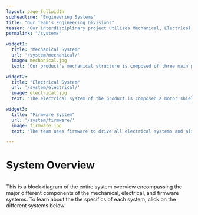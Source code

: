 ```yaml
---
layout: page-fullwidth
subheadline: "Engineering Systems"
title: "Our Team's Engineering Divisions"
teaser: "Our interdisciplinary project utilizes Mechanical, Electrical, and Software/Firmware engineering components. You can learn about each system and how it was designed throughout the project here."
permalink: "/system/"

widget1:
  title: "Mechanical System"
  url: '/system/mechanical/'
  image: mechanical.jpg
  text: "Our product's mechanical structure is composed of three main parts: the card dealer, the pan mechanism that rotates the card dealer, and the table. Click on the button to read more about it"

widget2:
  title: "Electrical System"
  url: '/system/electrical/'
  image: electrical.jpg
  text: "The electrical system of the product is composed a motor shield, DC Motor, (with encoder), stepper motor, buttons, and an LCD screen using an i2C driver. Click on the button to read more about it"

widget3:
  title: "Firmware System"
  url: '/system/firmware/'
  image: firmware.jpg
  text: "The team uses firmware to drive all electrical systems and also contains multiple testing setups for debugging that was used during the integration process. Click on the button to read more about it"

---
```

# System Overview 
<div class="row">
        <img src="{{ site.urlimg }}schematic.jpg" alt="">
        <p>This is a block diagram of the entire system overview encompassing the major different components of the mechanical, electrical, and firmware systems. To learn about the the specifics of each system, click on the different systems below!</p> 

</div><!-- /.row -->

